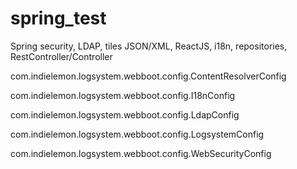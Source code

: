 # spring_test

Spring security, LDAP, tiles JSON/XML, ReactJS, i18n, repositories, RestController/Controller


com.indielemon.logsystem.webboot.config.ContentResolverConfig

com.indielemon.logsystem.webboot.config.I18nConfig

com.indielemon.logsystem.webboot.config.LdapConfig

com.indielemon.logsystem.webboot.config.LogsystemConfig

com.indielemon.logsystem.webboot.config.WebSecurityConfig
